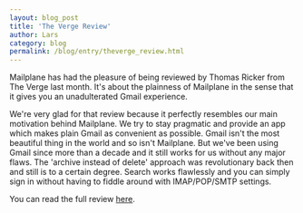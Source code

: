 ```yaml
---
layout: blog_post
title: 'The Verge Review'
author: Lars
category: blog
permalink: /blog/entry/theverge_review.html
---
```


Mailplane has had the pleasure of being reviewed by Thomas Ricker from The Verge last month. It's about the plainness of Mailplane in the sense that it gives you an unadulterated Gmail experience.

We're very glad for that review because it perfectly resembles our main motivation behind Mailplane. We try to stay pragmatic and provide an app which makes plain Gmail as convenient as possible. Gmail isn't the most beautiful thing in the world and so isn't Mailplane. But we've been using Gmail since more than a decade and it still works for us without any major flaws. The 'archive instead of delete' approach was revolutionary back then and still is to a certain degree. Search works flawlessly and you can simply sign in without having to fiddle around with IMAP/POP/SMTP settings.

You can read the full review [here](http://www.theverge.com/2016/5/11/11655190/mailplane-review-gmail).
